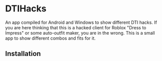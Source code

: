 # DTIHacks
An app compiled for Android and Windows to show different DTI hacks. If you are here thinking that this is a hacked client for Roblox "Dress to Impress" or some auto-outfit maker, you are in the wrong. This is a small app to show different combos and fits for it.
## Installation
